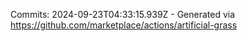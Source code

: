 Commits: 2024-09-23T04:33:15.939Z - Generated via https://github.com/marketplace/actions/artificial-grass
<br>
